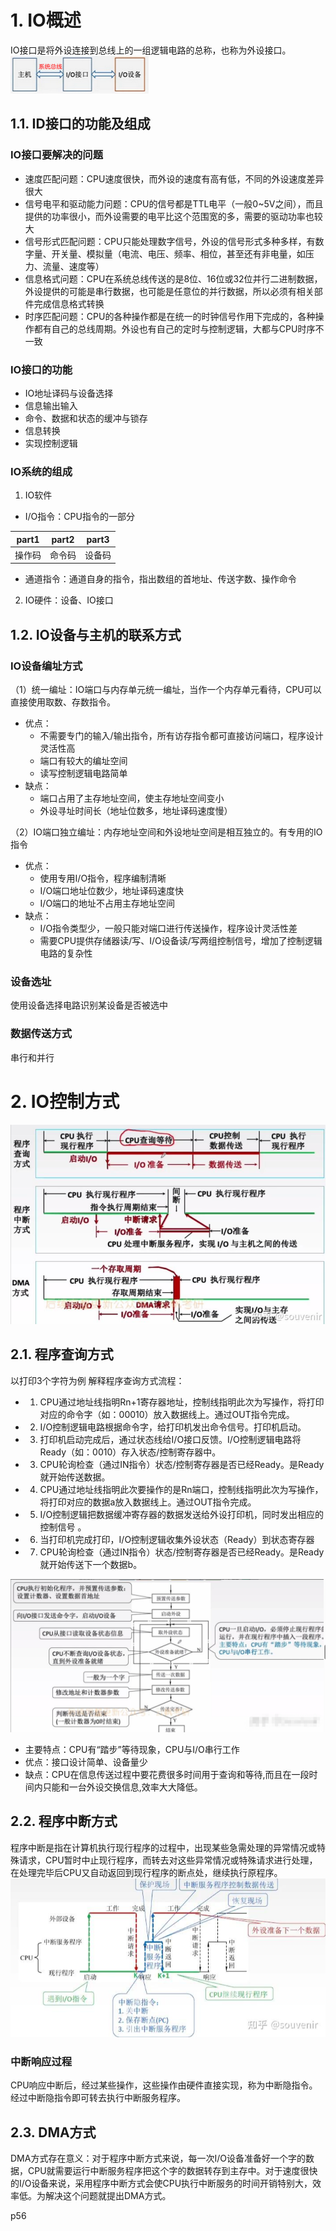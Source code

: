 # 1. IO概述
IO接口是将外设连接到总线上的一组逻辑电路的总称，也称为外设接口。  
![](./images/IO系统组成.png)
## 1.1. ID接口的功能及组成
### IO接口要解决的问题
- 速度匹配问题：CPU速度很快，而外设的速度有高有低，不同的外设速度差异很大
- 信号电平和驱动能力问题：CPU的信号都是TTL电平（一般0~5V之间），而且提供的功率很小，而外设需要的电平比这个范围宽的多，需要的驱动功率也较大
- 信号形式匹配问题：CPU只能处理数字信号，外设的信号形式多种多样，有数字量、开关量、模拟量（电流、电压、频率、相位，甚至还有非电量，如压力、流量、速度等）
- 信息格式问题：CPU在系统总线传送的是8位、16位或32位并行二进制数据，外设提供的可能是串行数据，也可能是任意位的并行数据，所以必须有相关部件完成信息格式转换
- 时序匹配问题：CPU的各种操作都是在统一的时钟信号作用下完成的，各种操作都有自己的总线周期。外设也有自己的定时与控制逻辑，大都与CPU时序不一致

### IO接口的功能
- IO地址译码与设备选择
- 信息输出输入
- 命令、数据和状态的缓冲与锁存
- 信息转换
- 实现控制逻辑
### IO系统的组成
1. IO软件
- I/O指令：CPU指令的一部分    

| part1 | part2 | part3 |
| :--: | :--: | :--: |
|操作码|命令码|设备码|

- 通道指令：通道自身的指令，指出数组的首地址、传送字数、操作命令

2. IO硬件：设备、IO接口
## 1.2. IO设备与主机的联系方式
### IO设备编址方式
（1）统一编址：IO端口与内存单元统一编址，当作一个内存单元看待，CPU可以直接使用取数、存数指令。
- 优点：
    - 不需要专门的输入/输出指令，所有访存指令都可直接访问端口，程序设计灵活性高
    - 端口有较大的编址空间
    - 读写控制逻辑电路简单
- 缺点：
    - 端口占用了主存地址空间，使主存地址空间变小
    - 外设寻址时间长（地址位数多，地址译码速度慢）  

（2）IO端口独立编址：内存地址空间和外设地址空间是相互独立的。有专用的IO指令  
- 优点：
    - 使用专用I/O指令，程序编制清晰
    - I/O端口地址位数少，地址译码速度快
    - I/O端口的地址不占用主存地址空间
- 缺点：
    - I/O指令类型少，一般只能对端口进行传送操作，程序设计灵活性差
    - 需要CPU提供存储器读/写、I/O设备读/写两组控制信号，增加了控制逻辑电路的复杂性
### 设备选址
使用设备选择电路识别某设备是否被选中
### 数据传送方式
串行和并行

# 2. IO控制方式
![](./images/IO控制方式.png)

## 2.1. 程序查询方式

以打印3个字符为例 解释程序查询方式流程：  
- 1. CPU通过地址线指明Rn+1寄存器地址，控制线指明此次为写操作，将打印对应的命令字（如：00010）放入数据线上。通过OUT指令完成。
- 2. I/O控制逻辑电路根据命令字，给打印机发出命令信号。打印机启动。
- 3. 打印机启动完成后，通过状态线给I/O接口反馈。I/O控制逻辑电路将Ready（如：0010）存入状态/控制寄存器中。
- 3. CPU轮询检查（通过IN指令）状态/控制寄存器是否已经Ready。是Ready就开始传送数据。
- 4. CPU通过地址线指明此次要操作的是Rn端口，控制线指明此次为写操作，将打印对应的数据a放入数据线上。通过OUT指令完成。
- 5. I/O控制逻辑把数据缓冲寄存器的数据发送给外设打印机，同时发出相应的控制信号 。
- 6. 当打印机完成打印，I/O控制逻辑收集外设状态（Ready）到状态寄存器
- 7. CPU轮询检查（通过IN指令）状态/控制寄存器是否已经Ready。是Ready就开始传送下一个数据b。

![](./images/程序查询方式.png)

- 主要特点：CPU有“踏步”等待现象，CPU与I/O串行工作
- 优点：接口设计简单、设备量少
- 缺点：CPU在信息传送过程中要花费很多时间用于查询和等待,而且在一段时间内只能和一台外设交换信息,效率大大降低。

## 2.2. 程序中断方式
程序中断是指在计算机执行现行程序的过程中，出现某些急需处理的异常情况或特殊请求，CPU暂时中止现行程序，而转去对这些异常情况或特殊请求进行处理，在处理完毕后CPU又自动返回到现行程序的断点处，继续执行原程序。  
![](./images/中断方式.png)  

### 中断响应过程
CPU响应中断后，经过某些操作，这些操作由硬件直接实现，称为中断隐指令。经过中断隐指令即可转去执行中断服务程序。


## 2.3. DMA方式
DMA方式存在意义：对于程序中断方式来说，每一次I/O设备准备好一个字的数据，CPU就需要运行中断服务程序把这个字的数据转存到主存中。对于速度很快的I/O设备来说，采用程序中断方式会使CPU执行中断服务的时间开销特别大，效率低。为解决这个问题就提出DMA方式。 

p56